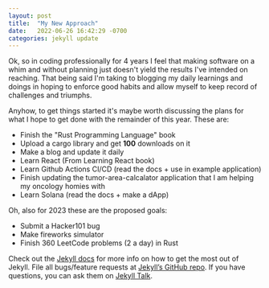 ```yaml
---
layout: post
title:  "My New Approach"
date:   2022-06-26 16:42:29 -0700
categories: jekyll update
---
```


Ok, so in coding professionally for 4 years I feel that making software on a whim and without planning just doesn't yield the results I've intended on reaching. That being said I'm taking to blogging my daily learnings and doings in hoping to enforce good habits and allow myself to keep record of challenges and triumphs.

Anyhow, to get things started it's maybe worth discussing the plans for what I hope to get done with the remainder of this year. These are:

- Finish the "Rust Programming Language" book
- Upload a cargo library and get **100** downloads on it
- Make a blog and update it daily
- Learn React (From Learning React book)
- Learn Github Actions CI/CD (read the docs + use in example application)
- Finish updating the tumor-area-calcalator application that I am helping my oncology homies with
- Learn Solana (read the docs + make a dApp)

Oh, also for 2023 these are the proposed goals:

- Submit a Hacker101 bug
- Make fireworks simulator
- Finish 360 LeetCode problems (2 a day) in Rust

Check out the [Jekyll docs][jekyll-docs] for more info on how to get the most out of Jekyll. File all bugs/feature requests at [Jekyll’s GitHub repo][jekyll-gh]. If you have questions, you can ask them on [Jekyll Talk][jekyll-talk].

[jekyll-docs]: https://jekyllrb.com/docs/home
[jekyll-gh]:   https://github.com/jekyll/jekyll
[jekyll-talk]: https://talk.jekyllrb.com/
